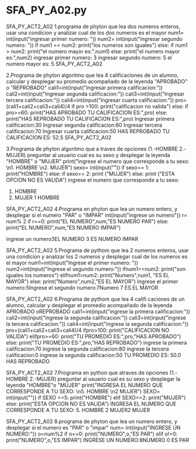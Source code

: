 # SFA_PY_A02.py
SFA_PY_ACT2_A02
1.programa de phyton que lea dos numeros enteros, usar una condicion y analizar cual de los dos numeros es el mayor
num1= int(input("ingresar primer numero: "))
num2= int(input("ingresar segundo numero: "))
if num1 == num2:
print("los numeros son iguales")
else:
if num1 > num2:
print("el numero mayor es:",num1)
else:
print("el numero mayor es:",num2)
ingresar primer numero: 3
ingresar segundo numero: 5
el numero mayor es: 5
SFA_PY_ACT2_A02

2.Programa de phyton algoritmo que lea 4 calificaciones de un alumno, calcular y desplegar su promedio acompañado de la leyenda
"APROBADO" o "REPROBADO"
cali1=int(input("Ingresar primera calificacion:"))
cali2=int(input("Ingresar segunda calificacion:"))
cali3=int(input("Ingresar tercera calificacion:"))
cali4=int(input("Ingresar cuarta calificacion:"))
pro= (cali1+cali2+cali3+cali4)/4
if pro >100:
print("calificacion no valida")
else:
if pro>=60:
print("HAS APROBADO TU CALIFICACION ES:",pro)
else:
print("HAS REPROBADO TU CALIFICACION ES:",pro)
Ingresar primera calificacion:30
Ingresar segunda calificacion:60
Ingresar tercera calificacion:70
Ingresar cuarta calificacion:50
HAS REPROBADO TU CALIFICACION ES: 52.5
SFA_PY_ACT2_A02

3.Programa de phyton algoritmo que a traves de opciones (1.-HOMBRE 2.-MUJER) preguntar al usuario cual es su sexo y desplegar la leyenda
"HOMBRE" o "MUJER"
print("ingrese el numero que corresponde a tu sexo: \n1. HOMBRE \n2. MUJER")
sexo= int(input(""))
if sexo== 1:
print("HOMBRE")
else:
if sexo== 2:
print ("MUJER")
else:
print ("ESTA OPCION NO ES VALIDA")
ingrese el numero que corresponde a tu sexo:
1. HOMBRE
2. MUJER
1
HOMBRE


SFA_PY_ACT2_A02
4.Programa en phyton que lea un numero entero, y desplegar si el numero "PAR" o "IMPAR"
int(input("ingrese un numero"))
r= num%
2
if
r==0:
print("EL NUMERO",num,"ES NUMERO PAR")
else:
print("EL NUMERO",num,"ES NUMERO IMPAR")

ingrese un numero3EL NUMERO 3 ES NUMERO IMPAR

SFA_PY_ACT2_A02
5.Programa de pythom que lea 2 numeros enteros, usar una condicion y analizar los 2 numeros y desplegar cual de los numeros es el mayor
num1=int(input("Ingrese el primer numero: "))
num2=int(input("Ingrese el segundo numero:"))
ifnum1==num2:
print("son iguales los numeros")
elifnum1>num2:
print("Numero",num1,
"ES EL MAYOR")
else:
print("Numero",num2,"ES EL MAYOR")
Ingrese el primer numero:5Ingrese el segundo numero:7Numero 7 ES EL MAYOR


SFA_PY_ACT2_A02
6.Programa de pythom que lea 4 califi caciones de un alumno, calcular y desplegar el promedio acompañado de la leyenda APROBADO oREPROBADO
cali1=int(input("ingrese la primera calificacion:"))
cali2=int(input("ingrese la segunda calificacion:"))
cali3=int(input("ingrese la tercera calificacion:"))
cali4=int(input("ingrese la segunda calificacion:"))
pro=(cali1+cali2+cali3+cali4)/4
ifpro>100:
print("CALIFICACION NO VALIDA")
elifpro>=60:
print("TU PROMEDIO ES:",pro,"HAS APROBADO")
else:
print("TU PROMEDIO ES:",pro,"HAS REPROBADO")
ingrese la primera calificacion:70
ingrese la segunda calificacion:80
ingrese la tercera calificacion:0
ingrese la segunda calificacion:50
TU PROMEDIO ES: 50.0 HAS REPROBADO

SFA_PY_ACT2_A02
7.Programa en python que atraves de opciones (1.-HOMBRE 2.-MUJER) preguntar al usuario cual es su sexo y desplegar la leyenda "HOMBRE"o "MUJER"
print("INGRESA EL NUMERO QUE CORRESPONDE A TU SEXO: \n5. HOMBRE \n2 MUJER")
SEXO= int(input(""))
if SEXO ==5:
print("HOMBRE")
elif SEXO==2:
print("MUJER")
else:
print("ESTA OPCION NO ES VALIDA")
INGRESA EL NUMERO QUE CORRESPONDE A TU SEXO: 5. HOMBRE 2 MUJER2
MUJER

SFA_PY_ACT2_A02
8.programa de phyton que lea un numero entero, y desplegar si el numero es "PAR" o "impar"
num= int(input("INGRESE UN NUMERO:"))
o=num%2
if o==0:
print("NUMERO",o,"ES PAR")
elif o!=0:
print("NUMERO",o,"ES IMPAR")
INGRESE UN NUMERO:8NUMERO 0 ES PAR


